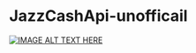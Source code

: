 # JazzCashApi-unofficail
[![IMAGE ALT TEXT HERE](https://img.youtube.com/vi/38IEolI8f-w/0.jpg)](https://www.youtube.com/watch?v=38IEolI8f-w)
